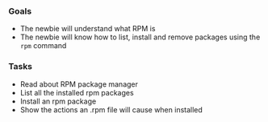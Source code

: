 
### Goals
- The newbie will understand what RPM is
- The newbie will know how to list, install and remove packages using the `rpm` command

### Tasks
- Read about RPM package manager
- List all the installed rpm packages
- Install an rpm package
- Show the actions an .rpm file will cause when installed